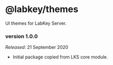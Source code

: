 # @labkey/themes
UI themes for LabKey Server.

### version 1.0.0
*Released*: 21 September 2020
* Initial package copied from LKS core module.
